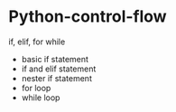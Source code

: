 # Python-control-flow
if, elif, for while
- basic if statement
- if and elif statement
- nester if statement
- for loop
- while loop
